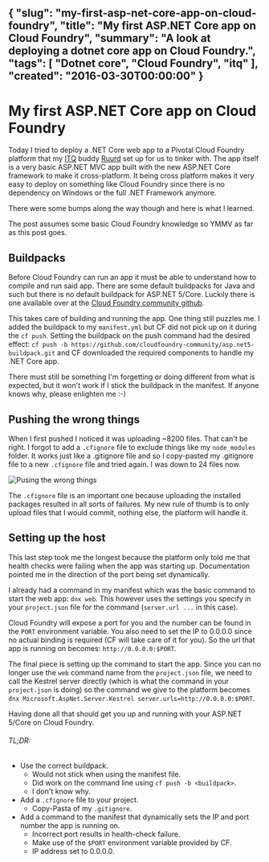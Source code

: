 {
  "slug": "my-first-asp-net-core-app-on-cloud-foundry",
  "title": "My first ASP.NET Core app on Cloud Foundry",
  "summary": "A look at deploying a dotnet core app on Cloud Foundry.",
  "tags": [
    "Dotnet core",
    "Cloud Foundry",
    "itq"
  ],
  "created": "2016-03-30T00:00:00"
}
---
# My first ASP.NET Core app on Cloud Foundry

Today I tried to deploy a .NET Core web app to a Pivotal Cloud Foundry platform that my [ITQ](http://www.itq.nl) buddy [Ruurd](http://www.ruurdkeizer.com) set up for us to tinker with. The app itself is a very basic ASP.NET MVC app built with the new ASP.NET Core framework to make it cross-platform. It being cross platform makes it very easy to deploy on something like Cloud Foundry since there is no dependency on Windows or the full .NET Framework anymore.

There were some bumps along the way though and here is what I learned.

The post assumes some basic Cloud Foundry knowledge so YMMV as far as this post goes.

## Buildpacks

Before Cloud Foundry can run an app it must be able to understand how to compile and run said app. There are some default buildpacks for Java and such but there is no default buildpack for ASP.NET 5/Core. Luckily there is one available over at the [Cloud Foundry community github](https://github.com/cloudfoundry-community/asp.net5-buildpack).

This takes care of building and running the app. One thing still puzzles me. I added the buildpack to my `manifest.yml` but CF did not pick up on it during the `cf push`. Setting the buildpack on the push command had the desired effect: `cf push -b https://github.com/cloudfoundry-community/asp.net5-buildpack.git` and CF downloaded the required components to handle my .NET Core app. 

There must still be something I'm forgetting or doing different from what is expected, but it won't work if I stick the buildpack in the manifest. If anyone knows why, please enlighten me :-)

## Pushing the wrong things

When I first pushed I noticed it was uploading ~8200 files. That can't be right. I forgot to add a `.cfignore` file to exclude things like my `node_modules` folder. It works just like a .gitignore file and so I copy-pasted my .gitignore file to a new `.cfignore` file and tried again. I was down to 24 files now.

![Pusing the wrong things](http://s.pikabu.ru/post_img/2013/08/02/6/1375430904_1823370079.gif)

The `.cfignore` file is an important one because uploading the installed packages resulted in all sorts of failures. My new rule of thumb is to only upload files that I would commit, nothing else, the platform will handle it.

## Setting up the host

This last step took me the longest because the platform only told me that health checks were failing when the app was starting up. Documentation pointed me in the direction of the port being set dynamically.

I already had a command in my manifest which was the basic command to start the web app: `dnx web`. This however uses the settings you specify in your `project.json` file for the command (`server.url ...` in this case). 

Cloud Foundry will expose a port for you and the number can be found in the `PORT` environment variable. You also need to set the IP to 0.0.0.0 since no actual binding is required (CF will take care of it for you). So the url that app is running on becomes: `http://0.0.0.0:$PORT`.

The final piece is setting up the command to start the app. Since you can no longer use the `web` command name from the `project.json` file, we need to call the Kestrel server directly (which is what the command in your `project.json` is doing) so the command we give to the platform becomes `dnx Microsoft.AspNet.Server.Kestrel server.urls=http://0.0.0.0:$PORT`.

Having done all that should get you up and running with your ASP.NET 5/Core on Cloud Foundry.

###### TL;DR:
 - Use the correct buildpack.
   - Would not stick when using the manifest file.
   - Did work on the command line using `cf push -b <buildpack>`.
   - I don't know why.
 - Add a `.cfignore` file to your project.
    - Copy-Pasta of my `.gitignore`.
 - Add a command to the manifest that dynamically sets the IP and port number the app is running on.
    - Incorrect port results in health-check failure.
    - Make use of the `$PORT` environment variable provided by CF.
    - IP address set to 0.0.0.0.

